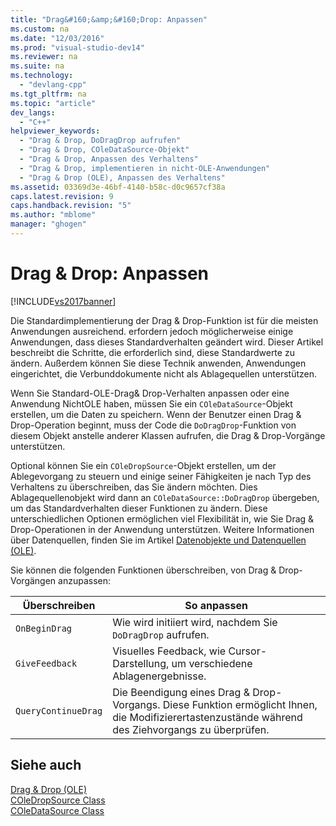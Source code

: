 ```yaml
---
title: "Drag&#160;&amp;&#160;Drop: Anpassen"
ms.custom: na
ms.date: "12/03/2016"
ms.prod: "visual-studio-dev14"
ms.reviewer: na
ms.suite: na
ms.technology: 
  - "devlang-cpp"
ms.tgt_pltfrm: na
ms.topic: "article"
dev_langs: 
  - "C++"
helpviewer_keywords: 
  - "Drag & Drop, DoDragDrop aufrufen"
  - "Drag & Drop, COleDataSource-Objekt"
  - "Drag & Drop, Anpassen des Verhaltens"
  - "Drag & Drop, implementieren in nicht-OLE-Anwendungen"
  - "Drag & Drop (OLE), Anpassen des Verhaltens"
ms.assetid: 03369d3e-46bf-4140-b58c-d0c9657cf38a
caps.latest.revision: 9
caps.handback.revision: "5"
ms.author: "mblome"
manager: "ghogen"
---
```

# Drag&#160;&amp;&#160;Drop: Anpassen
[!INCLUDE[vs2017banner](../assembler/inline/includes/vs2017banner.md)]

Die Standardimplementierung der Drag & Drop\-Funktion ist für die meisten Anwendungen ausreichend.  erfordern jedoch möglicherweise einige Anwendungen, dass dieses Standardverhalten geändert wird.  Dieser Artikel beschreibt die Schritte, die erforderlich sind, diese Standardwerte zu ändern.  Außerdem können Sie diese Technik anwenden, Anwendungen eingerichtet, die Verbunddokumente nicht als Ablagequellen unterstützen.  
  
 Wenn Sie Standard\-OLE\-Drag& Drop\-Verhalten anpassen oder eine Anwendung NichtOLE haben, müssen Sie ein `COleDataSource`\-Objekt erstellen, um die Daten zu speichern.  Wenn der Benutzer einen Drag & Drop\-Operation beginnt, muss der Code die `DoDragDrop`\-Funktion von diesem Objekt anstelle anderer Klassen aufrufen, die Drag & Drop\-Vorgänge unterstützen.  
  
 Optional können Sie ein `COleDropSource`\-Objekt erstellen, um der Ablegevorgang zu steuern und einige seiner Fähigkeiten je nach Typ des Verhaltens zu überschreiben, das Sie ändern möchten.  Dies Ablagequellenobjekt wird dann an `COleDataSource::DoDragDrop` übergeben, um das Standardverhalten dieser Funktionen zu ändern.  Diese unterschiedlichen Optionen ermöglichen viel Flexibilität in, wie Sie Drag & Drop\-Operationen in der Anwendung unterstützen.  Weitere Informationen über Datenquellen, finden Sie im Artikel [Datenobjekte und Datenquellen \(OLE\)](../mfc/data-objects-and-data-sources-ole.md).  
  
 Sie können die folgenden Funktionen überschreiben, von Drag & Drop\-Vorgängen anzupassen:  
  
|Überschreiben|So anpassen|  
|-------------------|-----------------|  
|`OnBeginDrag`|Wie wird initiiert wird, nachdem Sie `DoDragDrop` aufrufen.|  
|`GiveFeedback`|Visuelles Feedback, wie Cursor\-Darstellung, um verschiedene Ablagenergebnisse.|  
|`QueryContinueDrag`|Die Beendigung eines Drag & Drop\-Vorgangs.  Diese Funktion ermöglicht Ihnen, die Modifizierertastenzustände während des Ziehvorgangs zu überprüfen.|  
  
## Siehe auch  
 [Drag & Drop \(OLE\)](../mfc/drag-and-drop-ole.md)   
 [COleDropSource Class](../mfc/reference/coledropsource-class.md)   
 [COleDataSource Class](../mfc/reference/coledatasource-class.md)